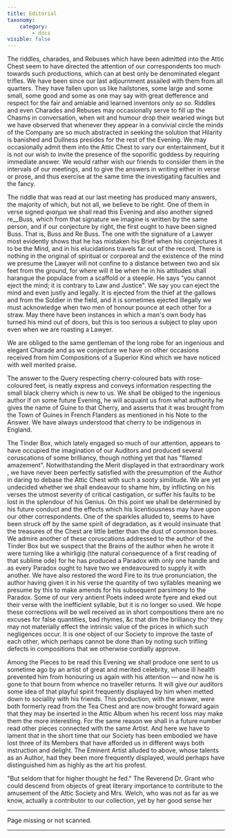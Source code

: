 ```yaml
---
title: Editorial
taxonomy:
    category:
        - docs
visible: false
---
```


The riddles, charades, and Rebuses which have been admitted into the Attic Chest seem to have directed the attention of our correspondents too much towards such productions, which can at best only be denominated elegant trifles. We have been since our last adjournment assailed with them from all quarters. They have fallen upon us like hailstones, some large and some small, some good and some as one may say with great defference and respect for the fair and amiable and learned inventors only *so so*. Riddles and even Charades and Rebuses may occasionally serve to fill up the Chasms in conversation, when wit and humour drop their wearied wings but we have observed that whenever they appear in a convivial circle the minds of the Company are so much abstracted in seeking the solution that Hilarity is banished and Dullness presides for the rest of the Evening. We may occasionally admit them into the Attic Chest to vary our entertainment, but it is not our wish to invite the presence of the soporific goddess by requiring immediate answer. We would rather wish our friends to consider them in the intervals of our meetings, and to give the answers in writing either in verse or prose, and thus exercise at the same time the investigating faculties and the fancy.

The riddle that was read at our last meeting has produced many answers, the majority of which, but not all, we believe to be right. One of them in verse signed φιαημα we shall read this Evening and also another signed re__Buss, which from that signature we imagine is written by the same person, and if our conjecture by right, the first ought to have been signed Buss. That is, Buss and Re Buss. The one with the signature of a Lawyer most evidently shows that he has mistaken his Brief when his conjectures it to be the Mind, and in his elucidations travels far out of the record. There is nothing in the original of spiritual or corporeal and the existence of the mind we presume the Lawyer will not confine to a distance between two and six feet from the ground, for where will it be when he in his attitudes shall harangue the populace from a scaffold or a steeple. He says "you cannot eject the mind; it is contrary to Law and Justice". We say you can eject the mind and even justly and legally. It is ejected from the thief at the gallows and from the Soldier in the field, and it is sometimes ejected illegally we must acknowledge when two men of honour pounce at each other for a straw. May there have been instances in which a man's own body has turned his mind out of doors, but this is too serious a subject to play upon even when we are roasting a Lawyer.

We are obliged to the same gentleman of the long robe for an ingenious and elegant Charade and as we conjecture we have on other occasions received from him Compositions of a Superior Kind which we have noticed with well merited praise.

The answer to the Query respecting cherry-coloured bats with rose-coloured feet, is neatly express and conveys information respecting the small black cherry which is new to us. We shall be obliged to the ingenious author if on some future Evening, he will acquaint us from what authority he gives the name of Guine to that Cherry, and asserts that it was brought from the Town of Guines in French Flanders as mentioned in his Note to the Answer. We have always understood that cherry to be indigenous in England.

The Tinder Box, which lately engaged so much of our attention, appears to have occupied the imagination of our Auditors and produced several coruscations of some brilliancy, though nothing yet that has "flamed amazement". Notwithstanding the Merit displayed in that extraordinary work , we have never been perfectly satisfied with the presumption of the Author in daring to debase the Attic Chest with such a sooty similitude. We are yet undecided whether we shall endeavour to shame him, by inflicting on his verses the utmost severity of critical castigation, or suffer his faults to be lost in the splendour of his Genius. On this point we shall be determined by his future conduct and the effects which his licentiousness may have upon our other correspondents. One of the sparkles alluded to, seems to have been struck off by the same spirit of degradation, as it would insinuate that the treasures of the Chest are little better than the dust of common boxes. We admire another of these coruscations addressed to the author of the Tinder Box but we suspect that the Brains of the author when he wrote it were turning like a whirligig (the natural consequence of a first reading of that sublime ode) for he has produced a Paradox with only one handle and as every Paradox ought to have two we endeavoured to supply it with another. We have also restored the word Fire to its true pronunciation, the author having given it in his verse the quantity of two syllables meaning we presume by this to make amends for his subsequent parsimony to the Paradox. Some of our very antient Poets indeed wrote fyere and eked out their verse with the inefficient syllable, but it is no longer so used. We hope these corrections will be well received as in short compositions there are no excuses for false quantities, bad rhymes, &c that dim the brilliancy tho' they may not materially effect the intrinsic value of the prices in which such negligences occur. It is one object of our Society to improve the taste of each other, which perhaps cannot be done than by noting such trifling defects in compositions that we otherwise cordially approve.

Among the Pieces to be read this Evening we shall produce one sent to us sometime ago by an artist of great and merited celebrity, whose ill health prevented him from honouring us again with his attention — and now he is gone to that bourn from whence no traveller returns. It will give our auditors some idea of that playful spirit frequently displayed by him when metted down to sociality with his friends. This production, with the answer, were both formerly read from the Tea Chest and are now brought forward again that they may be inserted in the Attic Album when his recent loss may make them the more interesting. For the same reason we shall in a future number read other pieces connected with the same Artist. And here we have to lament that in the short time that our Society has been embodied we have lost three of its Members that have afforded us in different ways both instruction and delight. The Eminent Artist alluded to above, whose talents as an Author, had they been more frequently displayed, would perhaps have distinguished him as highly as the art his profest.

"But seldom that for higher thought he fed." The Reverend Dr. Grant who could descend from objects of great literary importance to contribute to the amusement of the Attic Society and Mrs. Welch, who was not as far as we know, actually a contributor to our collection, yet by her good sense her

---
<span class="red">Page missing or not scanned.</span>

---